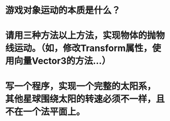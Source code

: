 # 游戏对象运动的本质是什么？
# 请用三种方法以上方法，实现物体的抛物线运动。（如，修改Transform属性，使用向量Vector3的方法…）
# 写一个程序，实现一个完整的太阳系， 其他星球围绕太阳的转速必须不一样，且不在一个法平面上。